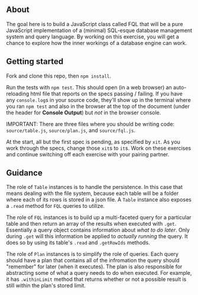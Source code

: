 ## About

The goal here is to build a JavaScript class called FQL that will be a pure JavaScript implementation of a (minimal) SQL-esque database management system and query language.  By working on this exercise, you will get a chance to explore how the inner workings of a database engine can work.

## Getting started

Fork and clone this repo, then `npm install`.

Run the tests with `npm test`. This should open (in a web browser) an auto-reloading html file that reports on the specs passing / failing. If you have any `console.log`s in your source code, they'll show up in the terminal where you ran `npm test` and also in the browser at the top of the document (under the header for **Console Output**) but *not* in the browser console.

IMPORTANT: There are three files where you should be writing code: `source/table.js`, `source/plan.js`, and `source/fql.js`.

At the start, all but the first spec is pending, as specified by `xit`. As you work through the specs, change those `xit`s to `it`s. Work on these exercises and continue switching off each exercise with your pairing partner.

## Guidance

The role of `Table` instances is to handle the persistence. In this case that means dealing with the file system, because each table will be a folder where each of its rows is stored in a json file. A `Table` instance also exposes a `.read` method for `FQL` queries to utilize.

The role of `FQL` instances is to build up a multi-faceted query for a particular table and then return an array of the results when executed with `.get`. Essentially a query object contains information about *what to do later*. Only during `.get` will this information be applied to *actually running* the query. It does so by using its table's `.read` and `.getRowIds` methods.

The role of `Plan` instances is to simplify the role of queries. Each query should have a plan that contains all of the infromation the query should "remember" for later (when it executes). The plan is also responsible for abstracting some of what a query needs to do when executed. For example, it has `.withinLimit` method that returns whether or not a possible result is still within the plan's stored limit.
